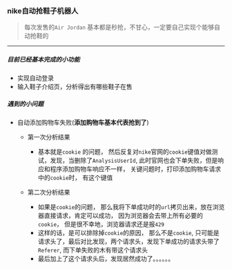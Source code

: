 ### nike自动抢鞋子机器人

> 每次发售的`Air Jordan` 基本都是秒抢，不甘心，一定要自己实现个能够自动抢鞋的

-----------

##### 目前已经基本完成的小功能

* 实现自动登录
* 输入鞋子介绍页，分析得出有哪些鞋子在售


##### 遇到的小问题

* 自动添加购物车失败(**添加购物车基本代表抢到了**)
    * 第一次分析结果
         * 基本就是`cookie` 的问题， 然后反复对`nike`官网的`cookie`键值对做测试，发现，当删除了`AnalysisUserId`, 此时官网也会下单失败，但是响应和程序添加购物车响应不一样， 关键问题时，打印添加购物车请求中的`cookie`时， 有这个键值

    * 第二次分析结果
        * 如果是`cookie`的问题， 那么我将下单成功时的`url`拷贝出来，放在浏览器直接请求，肯定可以成功， 因为浏览器会去带上所有必要的`cookie`， 但是很不幸地，浏览器请求还是报`429`
        * 这样的话，是可以排除掉`cookie`的原因， 那么不是`cookie`, 只可能是请求头了，最后对比发现，两个请求头，发现下单成功的请求头带了`Referer`, 而下单失败的木有带这个请求头
        * 最后加上了这个请求头后，发现居然成功了。。。。。。



        








